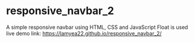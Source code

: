 # responsive_navbar_2
A simple responsive navbar using HTML, CSS and JavaScript
Float is used
live demo link: https://lamyea22.github.io/responsive_navbar_2/
